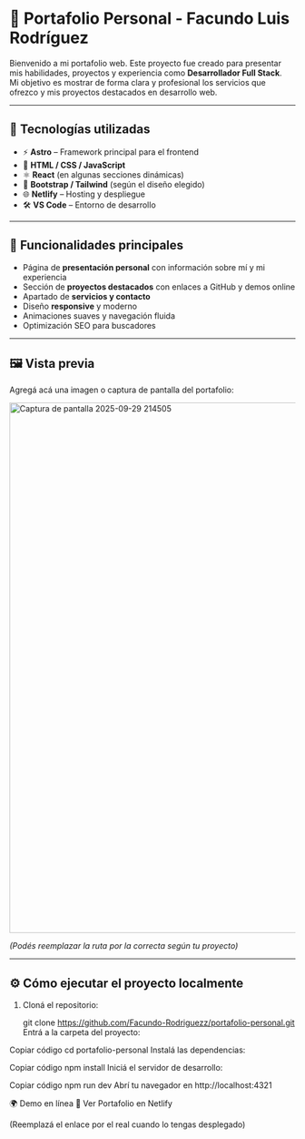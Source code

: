 # 💼 Portafolio Personal - Facundo Luis Rodríguez

Bienvenido a mi portafolio web. Este proyecto fue creado para presentar mis habilidades, proyectos y experiencia como **Desarrollador Full Stack**.  
Mi objetivo es mostrar de forma clara y profesional los servicios que ofrezco y mis proyectos destacados en desarrollo web.

---

## 🚀 Tecnologías utilizadas

- ⚡ **Astro** – Framework principal para el frontend
- 🎨 **HTML / CSS / JavaScript**
- ⚛️ **React** (en algunas secciones dinámicas)
- 🧱 **Bootstrap / Tailwind** (según el diseño elegido)
- 🌐 **Netlify** – Hosting y despliegue
- 🛠️ **VS Code** – Entorno de desarrollo

---

## 🧠 Funcionalidades principales

- Página de **presentación personal** con información sobre mí y mi experiencia
- Sección de **proyectos destacados** con enlaces a GitHub y demos online
- Apartado de **servicios y contacto**
- Diseño **responsive** y moderno
- Animaciones suaves y navegación fluida
- Optimización SEO para buscadores

---

## 🖼️ Vista previa

Agregá acá una imagen o captura de pantalla del portafolio:

<img width="1899" height="932" alt="Captura de pantalla 2025-09-29 214505" src="https://github.com/user-attachments/assets/f6e574e4-be79-43eb-99f1-fdc94013410e" />


*(Podés reemplazar la ruta por la correcta según tu proyecto)*

---

## ⚙️ Cómo ejecutar el proyecto localmente

1. Cloná el repositorio:
   
   git clone https://github.com/Facundo-Rodriguezz/portafolio-personal.git
Entrá a la carpeta del proyecto:


Copiar código
cd portafolio-personal
Instalá las dependencias:


Copiar código
npm install
Iniciá el servidor de desarrollo:


Copiar código
npm run dev
Abrí tu navegador en http://localhost:4321

🌍 Demo en línea
🔗 Ver Portafolio en Netlify

(Reemplazá el enlace por el real cuando lo tengas desplegado)
